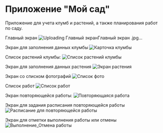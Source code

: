 
Приложение "Мой сад"
======================

Приложение для учета клумб и растений, а также планирования работ по саду.

Главный экран
![Uploading Главный экран![Главный экран](https://user-images.githubusercontent.com/91030616/143500290-a22bc17f-6909-4df5-9773-f415a943134c.jpg)
.jpg…]()


Экран для заполнения данных клумбы
![Карточка клумбы](https://user-images.githubusercontent.com/91030616/143500308-81a7318a-427f-4ba0-b537-67d3f299ea11.jpg)


Список растений клумбы:
![Список растений клумбы](https://user-images.githubusercontent.com/91030616/143500323-bc9f66f3-bbed-4a33-804b-5587a56c6e5e.jpg)


Экран для заполнения данных растения
![Экран растения](https://user-images.githubusercontent.com/91030616/143500484-feb60e72-baf4-4ae6-ad3d-eadd24dd6419.jpg)


Экран со списком фотографий
![Список фото](https://user-images.githubusercontent.com/91030616/143500501-5d9562fc-5386-4883-b7fb-e12a14a203de.jpg)


Список работ
![Список работ](https://user-images.githubusercontent.com/91030616/143500512-de1d869b-4ed6-46c4-8e11-f830d43dd349.jpg)


Экран повторяющейся работы:
![Повторяющаяся работа](https://user-images.githubusercontent.com/91030616/143500586-795d449b-fab7-4a59-b516-4bf9a932861f.jpg)


Экран для задания расписания повторяющейся работы
![Расписание для повторяющейся работы](https://user-images.githubusercontent.com/91030616/143500631-d71ae5e8-28e6-46f0-922b-19c95aba9423.jpg)


Экран для отметки выполнения работы или отмены
![Выполнение_Отмена работы](https://user-images.githubusercontent.com/91030616/143500652-941a2ef0-c105-4c35-ac76-a45a25ff34ca.jpg)



